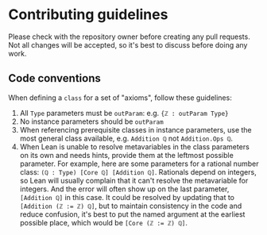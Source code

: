 # Contributing guidelines

Please check with the repository owner before creating any pull requests. Not
all changes will be accepted, so it's best to discuss before doing any work.

## Code conventions

When defining a `class` for a set of "axioms", follow these guidelines:

1. All `Type` parameters must be `outParam`: e.g. `{ℤ : outParam Type}`
1. No instance parameters should be `outParam`
1. When referencing prerequisite classes in instance parameters, use the
   most general class available, e.g. `Addition ℚ` not `Addition.Ops ℚ`.
1. When Lean is unable to resolve metavariables in the class parameters on its
   own and needs hints, provide them at the leftmost possible parameter. For
   example, here are some parameters for a rational number class:
   `(ℚ : Type) [Core ℚ] [Addition ℚ]`. Rationals depend on integers, so Lean
   will usually complain that it can't resolve the metavariable for integers.
   And the error will often show up on the last parameter, `[Addition ℚ]` in
   this case. It could be resolved by updating that to `[Addition (ℤ := ℤ) ℚ]`,
   but to maintain consistency in the code and reduce confusion, it's best to
   put the named argument at the earliest possible place, which would be
   `[Core (ℤ := ℤ) ℚ]`.
